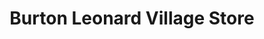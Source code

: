 ---
title: "Burton Leonard Village Store"
url: /harrogate/burton-leonard-village-store/
shop: Lebensmittel
---